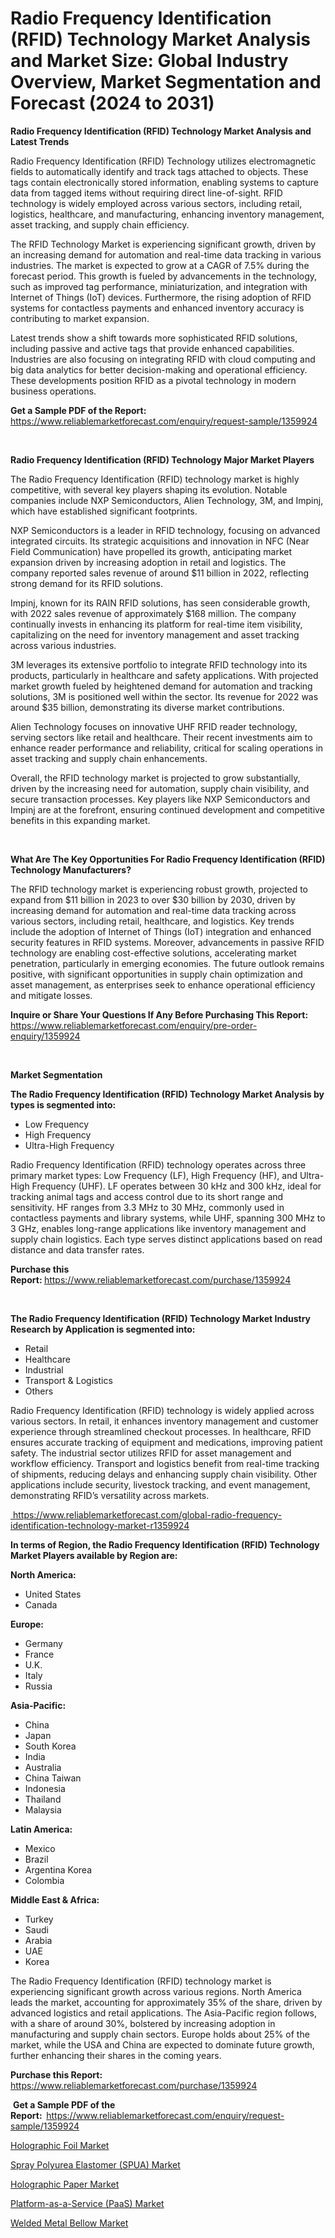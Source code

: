 <p><h1>Radio Frequency Identification (RFID) Technology Market Analysis and Market Size: Global Industry Overview, Market Segmentation and Forecast (2024 to 2031)</h1></p><p><strong>Radio Frequency Identification (RFID) Technology Market Analysis and Latest Trends</strong></p>
<p><p>Radio Frequency Identification (RFID) Technology utilizes electromagnetic fields to automatically identify and track tags attached to objects. These tags contain electronically stored information, enabling systems to capture data from tagged items without requiring direct line-of-sight. RFID technology is widely employed across various sectors, including retail, logistics, healthcare, and manufacturing, enhancing inventory management, asset tracking, and supply chain efficiency.</p><p>The RFID Technology Market is experiencing significant growth, driven by an increasing demand for automation and real-time data tracking in various industries. The market is expected to grow at a CAGR of 7.5% during the forecast period. This growth is fueled by advancements in the technology, such as improved tag performance, miniaturization, and integration with Internet of Things (IoT) devices. Furthermore, the rising adoption of RFID systems for contactless payments and enhanced inventory accuracy is contributing to market expansion.</p><p>Latest trends show a shift towards more sophisticated RFID solutions, including passive and active tags that provide enhanced capabilities. Industries are also focusing on integrating RFID with cloud computing and big data analytics for better decision-making and operational efficiency. These developments position RFID as a pivotal technology in modern business operations.</p></p>
<p><strong>Get a Sample PDF of the Report:&nbsp;</strong> <a href="https://www.reliablemarketforecast.com/enquiry/request-sample/1359924">https://www.reliablemarketforecast.com/enquiry/request-sample/1359924</a></p>
<p>&nbsp;</p>
<p><strong>Radio Frequency Identification (RFID) Technology Major Market Players</strong></p>
<p><p>The Radio Frequency Identification (RFID) technology market is highly competitive, with several key players shaping its evolution. Notable companies include NXP Semiconductors, Alien Technology, 3M, and Impinj, which have established significant footprints.</p><p>NXP Semiconductors is a leader in RFID technology, focusing on advanced integrated circuits. Its strategic acquisitions and innovation in NFC (Near Field Communication) have propelled its growth, anticipating market expansion driven by increasing adoption in retail and logistics. The company reported sales revenue of around $11 billion in 2022, reflecting strong demand for its RFID solutions.</p><p>Impinj, known for its RAIN RFID solutions, has seen considerable growth, with 2022 sales revenue of approximately $168 million. The company continually invests in enhancing its platform for real-time item visibility, capitalizing on the need for inventory management and asset tracking across various industries.</p><p>3M leverages its extensive portfolio to integrate RFID technology into its products, particularly in healthcare and safety applications. With projected market growth fueled by heightened demand for automation and tracking solutions, 3M is positioned well within the sector. Its revenue for 2022 was around $35 billion, demonstrating its diverse market contributions.</p><p>Alien Technology focuses on innovative UHF RFID reader technology, serving sectors like retail and healthcare. Their recent investments aim to enhance reader performance and reliability, critical for scaling operations in asset tracking and supply chain enhancements.</p><p>Overall, the RFID technology market is projected to grow substantially, driven by the increasing need for automation, supply chain visibility, and secure transaction processes. Key players like NXP Semiconductors and Impinj are at the forefront, ensuring continued development and competitive benefits in this expanding market.</p></p>
<p>&nbsp;</p>
<p><strong>What Are The Key Opportunities For Radio Frequency Identification (RFID) Technology Manufacturers?</strong></p>
<p><p>The RFID technology market is experiencing robust growth, projected to expand from $11 billion in 2023 to over $30 billion by 2030, driven by increasing demand for automation and real-time data tracking across various sectors, including retail, healthcare, and logistics. Key trends include the adoption of Internet of Things (IoT) integration and enhanced security features in RFID systems. Moreover, advancements in passive RFID technology are enabling cost-effective solutions, accelerating market penetration, particularly in emerging economies. The future outlook remains positive, with significant opportunities in supply chain optimization and asset management, as enterprises seek to enhance operational efficiency and mitigate losses.</p></p>
<p><strong>Inquire or Share Your Questions If Any Before Purchasing This Report:</strong> <a href="https://www.reliablemarketforecast.com/enquiry/pre-order-enquiry/1359924">https://www.reliablemarketforecast.com/enquiry/pre-order-enquiry/1359924</a></p>
<p>&nbsp;</p>
<p><strong>Market Segmentation</strong></p>
<p><strong>The Radio Frequency Identification (RFID) Technology Market Analysis by types is segmented into:</strong></p>
<p><ul><li>Low Frequency</li><li>High Frequency</li><li>Ultra-High Frequency</li></ul></p>
<p><p>Radio Frequency Identification (RFID) technology operates across three primary market types: Low Frequency (LF), High Frequency (HF), and Ultra-High Frequency (UHF). LF operates between 30 kHz and 300 kHz, ideal for tracking animal tags and access control due to its short range and sensitivity. HF ranges from 3.3 MHz to 30 MHz, commonly used in contactless payments and library systems, while UHF, spanning 300 MHz to 3 GHz, enables long-range applications like inventory management and supply chain logistics. Each type serves distinct applications based on read distance and data transfer rates.</p></p>
<p><strong>Purchase this Report:&nbsp;</strong><a href="https://www.reliablemarketforecast.com/purchase/1359924">https://www.reliablemarketforecast.com/purchase/1359924</a></p>
<p>&nbsp;</p>
<p><strong>The Radio Frequency Identification (RFID) Technology Market Industry Research by Application is segmented into:</strong></p>
<p><ul><li>Retail</li><li>Healthcare</li><li>Industrial</li><li>Transport & Logistics</li><li>Others</li></ul></p>
<p><p>Radio Frequency Identification (RFID) technology is widely applied across various sectors. In retail, it enhances inventory management and customer experience through streamlined checkout processes. In healthcare, RFID ensures accurate tracking of equipment and medications, improving patient safety. The industrial sector utilizes RFID for asset management and workflow efficiency. Transport and logistics benefit from real-time tracking of shipments, reducing delays and enhancing supply chain visibility. Other applications include security, livestock tracking, and event management, demonstrating RFID’s versatility across markets.</p></p>
<p><a href="https://www.reliablemarketforecast.com/global-radio-frequency-identification-technology-market-r1359924">&nbsp;https://www.reliablemarketforecast.com/global-radio-frequency-identification-technology-market-r1359924</a></p>
<p><strong>In terms of Region, the Radio Frequency Identification (RFID) Technology Market Players available by Region are:</strong></p>
<p>
    <p> <strong> North America: </strong>
        <ul>
            <li>United States</li>
            <li>Canada</li>
        </ul>
        </p> 
    <p> <strong> Europe: </strong>
        <ul>
            <li>Germany</li>
            <li>France</li>
            <li>U.K.</li>
            <li>Italy</li>
            <li>Russia</li>
        </ul>
        </p> 
    <p> <strong> Asia-Pacific: </strong>
        <ul>
            <li>China</li>
            <li>Japan</li>
            <li>South Korea</li>
            <li>India</li>
            <li>Australia</li>
            <li>China Taiwan</li>
            <li>Indonesia</li>
            <li>Thailand</li>
            <li>Malaysia</li>
        </ul>
        </p> 
    <p> <strong> Latin America: </strong>
        <ul>
            <li>Mexico</li>
            <li>Brazil</li>
            <li>Argentina Korea</li>
            <li>Colombia</li>
        </ul>
        </p> 
    <p> <strong> Middle East & Africa: </strong>
        <ul>
            <li>Turkey</li>
            <li>Saudi</li>
            <li>Arabia</li>
            <li>UAE</li>
            <li>Korea</li>
        </ul>
    </p>
    </p>
<p><p>The Radio Frequency Identification (RFID) technology market is experiencing significant growth across various regions. North America leads the market, accounting for approximately 35% of the share, driven by advanced logistics and retail applications. The Asia-Pacific region follows, with a share of around 30%, bolstered by increasing adoption in manufacturing and supply chain sectors. Europe holds about 25% of the market, while the USA and China are expected to dominate future growth, further enhancing their shares in the coming years.</p></p>
<p><strong>Purchase this Report: </strong><a href="https://www.reliablemarketforecast.com/purchase/1359924">https://www.reliablemarketforecast.com/purchase/1359924</a></p>
<p>&nbsp;<strong>Get a Sample PDF of the Report:&nbsp;&nbsp;</strong><a href="https://www.reliablemarketforecast.com/enquiry/request-sample/1359924">https://www.reliablemarketforecast.com/enquiry/request-sample/1359924</a></p>
<p><strong></strong></p>
<p><p><a href="https://www.linkedin.com/pulse/how-holographic-foil-market-evolved-key-trends-regional-dynamics-peutc?trackingId=uncwCPHdT6%2B2QukQMPSM%2BQ%3D%3D">Holographic Foil Market</a></p><p><a href="https://issuu.com/reportprime-2/docs/spray-polyurea-elastomer-spua-marke_47add11b0fe8a3">Spray Polyurea Elastomer (SPUA) Market</a></p><p><a href="https://www.linkedin.com/pulse/how-holographic-paper-market-changing-from-2024-2031-resampling-dbtic?trackingId=orfC3l61Rtqg%2FS70cjBbRA%3D%3D">Holographic Paper Market</a></p><p><a href="https://github.com/RickHolmes3/Market-Research-Report-List-6/blob/main/platform-as-a-service-paas-market.md">Platform-as-a-Service (PaaS) Market</a></p><p><a href="https://issuu.com/reportprime-2/docs/welded-metal-bellow-market-size-203_67cf9a54f0fefa">Welded Metal Bellow Market</a></p></p>